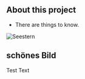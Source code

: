 ## About this project

- There are things to know.

![Seestern](https://images.freeimages.com/images/large-previews/5b8/starfish-1377326.jpg)

## schönes Bild
Test Text

